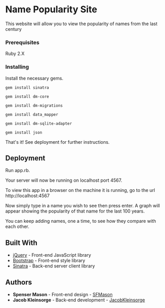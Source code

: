 # Name Popularity Site

This website will allow you to view the popularity of names from the last century

### Prerequisites

Ruby 2.X

### Installing

Install the necessary gems.

```
gem install sinatra
```

```
gem install dm-core
```

```
gem install dm-migrations
```

```
gem install data_mapper
```

```
gem install dm-sqlite-adapter
```

```
gem install json
```

That's it! See deployment for further instructions.


## Deployment

Run app.rb.

Your server will now be running on localhost port 4567.

To view this app in a browser on the machine it is running, go to the url http://localhost:4567

Now simply type in a name you wish to see then press enter. A graph will appear showing the popularity of that name for the last 100 years.

You can keep adding names, one a time, to see how they compare with each other.


## Built With

* [jQuery](http://jquery.com/) - Front-end JavaScript library
* [Bootstrap](https://getbootstrap.com/) - Front-end style library
* [Sinatra](http://sinatrarb.com/) - Back-end server client library

## Authors

* **Spenser Mason** - Front-end design - [SFMason](https://github.com/SFMason)
* **Jacob Kleinsorge** - Back-end development -
  [JacobKleinsorge](https://github.com/JacobKleinsorge)
